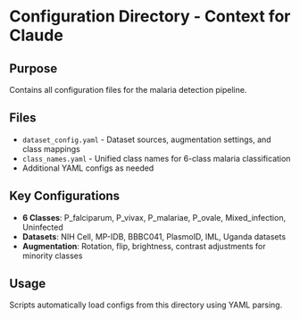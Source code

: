 # Configuration Directory - Context for Claude

## Purpose
Contains all configuration files for the malaria detection pipeline.

## Files
- `dataset_config.yaml` - Dataset sources, augmentation settings, and class mappings
- `class_names.yaml` - Unified class names for 6-class malaria classification
- Additional YAML configs as needed

## Key Configurations
- **6 Classes**: P_falciparum, P_vivax, P_malariae, P_ovale, Mixed_infection, Uninfected
- **Datasets**: NIH Cell, MP-IDB, BBBC041, PlasmoID, IML, Uganda datasets
- **Augmentation**: Rotation, flip, brightness, contrast adjustments for minority classes

## Usage
Scripts automatically load configs from this directory using YAML parsing.